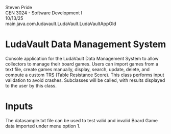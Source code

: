 Steven Pride<br>
CEN 3024 - Software Development I<br>
10/13/25<br>
main.java.com.ludavault.LudaVault.LudaVaultAppOld<br>

# LudaVault Data Management System
Console application for the LudaVault Data Management System to allow collectors to manage their board games.
Users can import games from a text file, create games manually, display, search, update, delete, and compute
a custom TRS (Table Resistance Score). This class performs input validation to avoid crashes. Subclasses will
be called, with results displayed to the user by this class.

# Inputs
The datasample.txt file can be used to test valid and invalid Board Game data imported under menu option 1.
